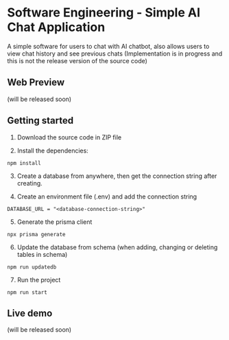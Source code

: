 # Software Engineering - Simple AI Chat Application

A simple software for users to chat with AI chatbot, also allows users to view chat history and see previous chats
(Implementation is in progress and this is not the release version of the source code)

## Web Preview

(will be released soon)

## Getting started

1. Download the source code in ZIP file

2. Install the dependencies:
```
npm install
```
3. Create a database from anywhere, then get the connection string after creating.

4. Create an environment file (.env) and add the connection string
```
DATABASE_URL = "<database-connection-string>"
```

5. Generate the prisma client
```
npx prisma generate
```

6. Update the database from schema (when adding, changing or deleting tables in schema)
```
npm run updatedb
```

7. Run the project
```
npm run start
```

## Live demo

(will be released soon)
